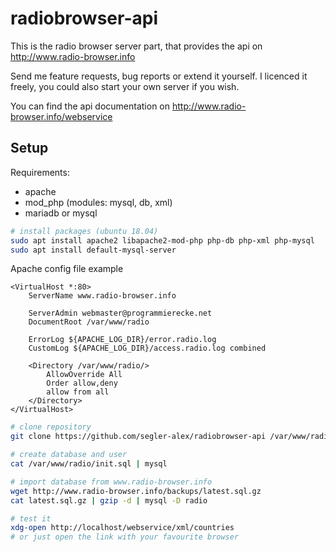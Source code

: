 # radiobrowser-api
This is the radio browser server part, that provides the api on http://www.radio-browser.info

Send me feature requests, bug reports or extend it yourself. I licenced it freely, you could also start your own server if you wish.

You can find the api documentation on http://www.radio-browser.info/webservice

## Setup
Requirements:
* apache
* mod_php (modules: mysql, db, xml)
* mariadb or mysql

```bash
# install packages (ubuntu 18.04)
sudo apt install apache2 libapache2-mod-php php-db php-xml php-mysql
sudo apt install default-mysql-server
```

Apache config file example
```
<VirtualHost *:80>
	ServerName www.radio-browser.info

	ServerAdmin webmaster@programmierecke.net
	DocumentRoot /var/www/radio

	ErrorLog ${APACHE_LOG_DIR}/error.radio.log
	CustomLog ${APACHE_LOG_DIR}/access.radio.log combined

	<Directory /var/www/radio/>
		AllowOverride All
		Order allow,deny
		allow from all
	</Directory>
</VirtualHost>
```

```bash
# clone repository
git clone https://github.com/segler-alex/radiobrowser-api /var/www/radio

# create database and user
cat /var/www/radio/init.sql | mysql

# import database from www.radio-browser.info
wget http://www.radio-browser.info/backups/latest.sql.gz
cat latest.sql.gz | gzip -d | mysql -D radio

# test it
xdg-open http://localhost/webservice/xml/countries
# or just open the link with your favourite browser
```